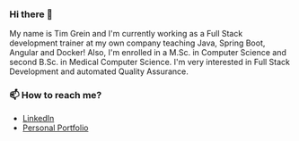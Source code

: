 ### Hi there 👋

My name is Tim Grein and I'm currently working as a Full Stack development trainer at my own company teaching Java, Spring Boot, Angular and Docker! Also, I'm enrolled in a M.Sc. in Computer Science and second B.Sc. in Medical Computer Science. I'm very interested in Full Stack Development and automated Quality Assurance.

### 📫 How to reach me?
- [LinkedIn](https://www.linkedin.com/in/tim-grein/) 
- [Personal Portfolio](https://tim-grein.io)

<!--
**TimG1997/TimG1997** is a ✨ _special_ ✨ repository because its `README.md` (this file) appears on your GitHub profile.

Here are some ideas to get you started:

- 🔭 I’m currently working on ...
- 🌱 I’m currently learning ...
- 👯 I’m looking to collaborate on ...
- 🤔 I’m looking for help with ...
- 💬 Ask me about ...
- 📫 How to reach me: ...
- 😄 Pronouns: ...
- ⚡ Fun fact: ...
-->
